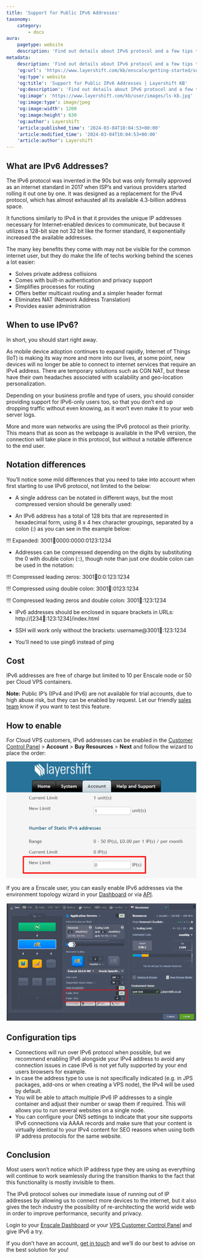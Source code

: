 ```yaml
---
title: 'Support for Public IPv6 Addresses'
taxonomy:
    category:
        - docs
aura:
    pagetype: website
    description: 'Find out details about IPv6 protocol and a few tips to help get you started on using IPv6 addresses with Enscale Paas.'
metadata:
    description: 'Find out details about IPv6 protocol and a few tips to help get you started on using IPv6 addresses with Enscale Paas.'
    'og:url': 'https://www.layershift.com/kb/enscale/getting-started/support-for-public-ipv6-addresses'
    'og:type': website
    'og:title': 'Support for Public IPv6 Addresses | Layershift KB'
    'og:description': 'Find out details about IPv6 protocol and a few tips to help get you started on using IPv6 addresses with Enscale Paas.'
    'og:image': 'https://www.layershift.com/kb/user/images/ls-kb.jpg'
    'og:image:type': image/jpeg
    'og:image:width': 1200
    'og:image:height': 630
    'og:author': Layershift
    'article:published_time': '2024-03-04T10:04:53+00:00'
    'article:modified_time': '2024-03-04T10:04:53+00:00'
    'article:author': Layershift
---
```


## What are IPv6 Addresses?

The‌ ‌IPv6‌ ‌protocol‌ ‌was‌ ‌invented in the 90s but was only formally‌ ‌approved‌ ‌as‌ ‌an‌ ‌internet‌ ‌standard‌ ‌in‌ ‌2017 when ISP’s and various providers started rolling it out one by one. It ‌was‌ ‌designed‌ ‌as‌ ‌a‌ ‌replacement‌ ‌for‌ ‌the‌ ‌IPv4‌ ‌protocol,‌ ‌which‌ ‌has‌ ‌almost‌ ‌exhausted‌ ‌all‌ ‌its‌ ‌available‌ ‌4.3-billion‌ ‌address‌ ‌space.‌ ‌

It‌ ‌functions‌ ‌similarly‌ ‌to‌ ‌IPv4‌ ‌in‌ ‌that‌ ‌it‌ ‌provides‌ ‌the‌ ‌unique‌ ‌IP‌ ‌addresses‌ ‌necessary‌ ‌for‌ ‌Internet-enabled‌ ‌devices‌ ‌to‌ ‌communicate,‌ ‌but‌ because ‌it‌ ‌utilizes‌ ‌a‌ ‌128-bit‌ ‌size ‌not ‌32‌ ‌bit‌ ‌like‌ ‌the‌ former standard, it exponentially increased the available addresses.

The many key benefits they come with may not be visible for the common internet user, but they do make the life of techs working behind the scenes a lot easier:

* Solves private address collisions
* Comes with built-in authentication and privacy support
* Simplifies processes for routing
* Offers better multicast routing and a simpler header format
* Eliminates NAT (Network Address Translation)
* Provides‌ ‌easier‌ ‌administration‌

## When to use IPv6?

In short, you should start right away.

As‌ ‌mobile‌ ‌device‌ ‌adoption‌ ‌continues‌ ‌to‌ ‌expand‌ ‌rapidly,‌ Internet of Things (IoT) is making its way more and more into our lives, at‌ ‌some‌ ‌point,‌ ‌new‌ ‌devices‌ ‌will‌ ‌no‌ longer‌ ‌be‌ ‌able‌ ‌to‌ ‌connect‌ ‌to‌ ‌internet‌ ‌services‌ ‌that‌ ‌require‌ ‌an‌ ‌IPv4‌ ‌address.‌ ‌There‌ ‌are‌ ‌temporary‌ ‌solutions‌ ‌such‌ ‌as‌ ‌CGN‌ ‌NAT,‌ ‌but‌ ‌these‌ ‌have‌ ‌their‌ ‌own‌ ‌headaches‌ ‌associated‌ ‌with‌ ‌scalability‌ ‌and‌ ‌geo-location‌ ‌personalization.‌ ‌

Depending‌ ‌on‌ ‌your‌ ‌business‌ ‌profile‌ ‌and‌ ‌type‌ ‌of‌ ‌users,‌ ‌you‌ ‌should‌ ‌consider‌ ‌providing‌ ‌support‌ ‌for‌ ‌IPv6‌-only ‌users too,‌ ‌so‌ ‌that‌ ‌you‌ ‌don’t‌ ‌end‌ ‌up‌ ‌dropping‌ ‌traffic‌ ‌without‌ ‌even‌ ‌knowing,‌ ‌as‌ ‌it‌ ‌won’t‌ even ‌make‌ ‌it‌ ‌to‌ ‌your‌ ‌web‌ ‌server‌ ‌logs.‌

More and more wan networks are using the IPv6 protocol as their priority. This means that as soon as the webpage is available in the IPv6 version, the connection will take place in this protocol, but without a notable difference to the end user.

## Notation differences

You’ll notice some mild differences that you need to take into account when first starting to use IPv6 protocol, not limited to the below:

* A single address can be notated in different ways, but the most compressed version should be generally used:

* An IPv6 address has a total of 128 bits that are represented in hexadecimal form, using 8 x 4 hex character groupings, separated by a colon (:) as you can see in the example below:

!!! Expanded: 3001:abcd:0000:0000:0123:1234

* Addresses can be compressed depending on the digits by substituting the 0 with double colon (::), though note than just one double colon can be used in the notation:

!!! Compressed leading zeros: 3001:abcd:0:0:123:1234

!!! Compressed using double colon: 3001:abcd::0123:1234

!!! Compressed leading zeros and double colon: 3001:abcd::123:1234

* IPv6 addresses should be enclosed in square brackets in URLs: http://[234:abcd::123:1234]/index.html

* SSH will work only without the brackets: username@3001:abcd::123:1234

* You’ll need to use ping6 instead of ping

## Cost

IPv6 addresses are free of charge but limited to 10 per Enscale node or 50 per Cloud VPS containers. 

**Note:** Public IP’s (IPv4 and IPv6) are not available for trial accounts, due to high abuse risk, but they can be enabled by request. Let our friendly [sales team](sales@layershift.com) know if you want to test this feature.

## How to enable

For Cloud VPS customers, IPv6 addresses can be enabled in the [Customer Control Panel](https://control.layershift.com/cp) > **Account** > **Buy Resources** > **Next** and follow the wizard to place the order:

![Support%20for%20Public%20IPv6%20Addresses-1](Support%20for%20Public%20IPv6%20Addresses-1.png "Support%20for%20Public%20IPv6%20Addresses-1")

If you are a Enscale user, you can easily enable IPv6 addresses via the environment topology wizard in your [Dashboard](https://app.enscale.cloud) or via [API](https://docs.jelastic.com/multiple-public-ip/#api-reference-on-multiple-public-ips).

![Support%20for%20Public%20IPv6%20Addresses-2](Support%20for%20Public%20IPv6%20Addresses-2.png "Support%20for%20Public%20IPv6%20Addresses-2")

## Configuration tips

* Connections‌ ‌will‌ ‌run‌ ‌over‌ ‌IPv6‌ ‌protocol when‌ ‌possible,‌ ‌but‌ ‌we‌ ‌recommend‌ ‌enabling‌ ‌IPv6‌ ‌alongside‌ ‌your‌ ‌IPv4‌ ‌address‌ ‌to‌ ‌avoid‌ ‌any‌ ‌connection‌ ‌issues‌ ‌in‌ ‌case‌ ‌IPv6‌ ‌is‌ ‌not‌ ‌yet‌ ‌fully‌ ‌supported‌ ‌by‌ ‌your‌ ‌end‌ ‌users‌ ‌browsers‌ ‌for‌ ‌example.‌ ‌
* In‌ ‌case‌ ‌the‌ ‌address‌ ‌type‌ ‌to‌ ‌use‌ ‌is‌ ‌not‌ ‌specifically‌ ‌indicated‌ ‌(e.g.‌ ‌in‌ ‌JPS‌ ‌packages,‌ ‌add-ons‌ ‌or‌ ‌when‌ ‌creating‌ ‌a‌ ‌VPS‌ ‌node),‌ ‌the‌ ‌IPv4‌ ‌will‌ ‌be‌ ‌used‌ ‌by‌ ‌default.‌ ‌
* You‌ ‌will‌ ‌be‌ ‌able‌ ‌to‌ ‌attach‌ ‌multiple‌ ‌IPv6‌ ‌IP‌ ‌addresses‌ ‌to‌ ‌a‌ ‌single‌ ‌container‌ ‌and‌ ‌adjust‌ ‌their‌ ‌number‌ ‌or‌ ‌swap‌ ‌them‌ ‌if‌ ‌required.‌ ‌This‌ ‌will allows ‌you to run ‌several‌ ‌websites‌ ‌on‌ ‌a‌ ‌single‌ ‌node.‌ 
* You can configure your DNS settings to indicate that your site supports IPv6 connections via AAAA records and make sure that your content is virtually identical to your IPv4 content for SEO reasons when using both IP address protocols for the same website.

## Conclusion

Most users won’t notice which IP address type they are using as everything will continue to work seamlessly during the transition thanks to the fact that this functionality is mostly invisible to them. 

The IPv6 protocol solves our immediate issue of running out of IP addresses by allowing us to connect more devices to the internet, but it also gives the tech industry the possibility of re-architecting the world wide web in order to improve performance, security and privacy.

Login to your [Enscale Dashboard](https://app.enscale.cloud) or your [VPS Customer Control Panel](https://control.layershift.com/cp/) and give IPv6 a try.

If you don’t have an account, [get in touch](mailto:sales@layershift.com) and we’ll do our best to advise on the best solution for you!




